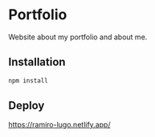 # Portfolio

Website about my portfolio and about me.

## Installation

```bash
npm install
```

## Deploy

https://ramiro-lugo.netlify.app/

